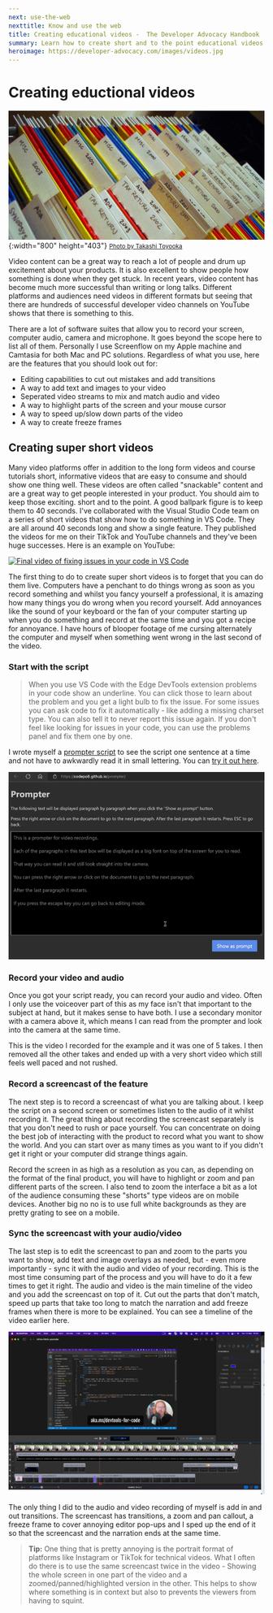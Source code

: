 ```yaml
---
next: use-the-web
nexttitle: Know and use the web
title: Creating educational videos -  The Developer Advocacy Handbook
summary: Learn how to create short and to the point educational videos.
heroimage: https://developer-advocacy.com/images/videos.jpg
---
```

# Creating eductional videos

![A filing folder](images/filing.jpg){:width="800" height="403"}
<small>[Photo by Takashi Toyooka](https://www.flickr.com/photos/takashi/18862634/)</small>

Video content can be a great way to reach a lot of people and drum up excitement about your products. It is also excellent to show people how something is done when they get stuck. In recent years, video content has become much more successful than writing or long talks. Different platforms and audiences need videos in different formats but seeing that there are hundreds of successful developer video channels on YouTube shows that there is something to this.

There are a lot of software suites that allow you to record your screen, computer audio, camera and microphone. It goes beyond the scope here to list all of them. Personally I use Screenflow on my Apple machine and Camtasia for both Mac and PC solutions. Regardless of what you use, here are the features that you should look out for:

* Editing capabilities to cut out mistakes and add transitions
* A way to add text and images to your video
* Seperated video streams to mix and match audio and video
* A way to highlight parts of the screen and your mouse cursor
* A way to speed up/slow down parts of the video
* A way to create freeze frames

## Creating super short videos

Many video platforms offer in addition to the long form videos and course tutorials short, informative videos that are easy to consume and should show one thing well. These videos are often called "snackable" content and are a great way to get people interested in your product. You should aim to keep those exciting. short and to the point. A good ballpark figure is to keep them to 40 seconds. I've collaborated with the Visual Studio Code team on a series of short videos that show how to do something in VS Code. They are all around 40 seconds long and show a single feature. They published the videos for me on their TikTok and YouTube channels and they've been huge successes. Here is an example on YouTube:

[![Final video of fixing issues in your code in VS Code](https://img.youtube.com/vi/JLMbpiywVxQ/0.jpg)](https://www.youtube.com/watch?v=JLMbpiywVxQ)

The first thing to do to create super short videos is to forget that you can do them live. Computers have a penchant to do things wrong as soon as you record something and whilst you fancy yourself a professional, it is amazing how many things you do wrong when you record yourself. Add annoyances like the sound of your keyboard or the fan of your computer starting up when you do something and record at the same time and you got a recipe for annoyance. I have hours of blooper footage of me cursing alternately the computer and myself when something went wrong in the last second of the video.

### Start with the script

> When you use VS Code with the Edge DevTools extension problems in your code show an underline. 
You can click those to learn about the problem and you get a light bulb to fix the issue. 
For some issues you can ask code to fix it automatically - like adding a missing charset type. 
You can also tell it to never report this issue again. 
If you don't feel like looking for issues in your code, you can use the problems panel and fix them one by one.

I wrote myself a [prompter script](https://github.com/codepo8/prompter) to see the script one sentence at a time and not have to awkwardly read it in small lettering. You can [try it out here](https://codepo8.github.io/prompter/).

![Screen recording of the prompter script in action showing a script one sentence at a time.](images/prompter.gif)

### Record your video and audio

Once you got your script ready, you can record your audio and video. Often I only use the voiceover part of this as my face isn't that important to the subject at hand, but it makes sense to have both. I use a secondary monitor with a camera above it, which means I can read from the prompter and look into the camera at the same time. 

This is the video I recorded for the example and it was one of 5 takes. I then removed all the other takes and ended up with a very short video which still feels well paced and not rushed.

### Record a screencast of the feature

The next step is to record a screencast of what you are talking about. I keep the script on a second screen or sometimes listen to the audio of it whilst recording it. The great thing about recording the screencast separately is that you don't need to rush or pace yourself. You can concentrate on doing the best job of interacting with the product to record what you want to show the world. And you can start over as many  times as you want to if you didn't get it right or your computer did strange things again. 

Record the screen in as high as a resolution as you can, as depending on the format of the final product, you will have to highlight or zoom and pan different parts of the screen. I also tend to zoom the interface a bit as a lot of the audience consuming these "shorts" type videos are on mobile devices. Another big no no is to use full white backgrounds as they are pretty grating to see on a mobile.

### Sync the screencast with your audio/video

The last step is to edit the screencast to pan and zoom to the parts you want to show, add text and image overlays as needed, but - even more importantly - sync it with the audio and video of your recording. This is the most time consuming part of the process and you will have to do it a few times to get it right. The audio and video is the main timeline of the video and you add the screencast on top of it. Cut out the parts that don't match, speed up parts that take too long to match the narration and add freeze frames when there is more to be explained. You can see a timeline of the video earlier here.

![The video open in the Screenflow editor](images/video-timeline.png)

The only thing I did to the audio and video recording of myself is add in and out transitions. The screencast has transitions, a zoom and pan callout, a freeze frame to cover annoying editor pop-ups and I sped up the end of it so that the screencast and the narration ends at the same time.

> **Tip:** One thing that is pretty annoying is the portrait format of platforms like Instagram or TikTok for technical videos. What I often do there is to use the same screencast twice in the video - Showing the whole screen in one part of the video and a zoomed/panned/highlighted version in the other. This helps to show where something is in context but also to prevents the viewers from having to squint.
